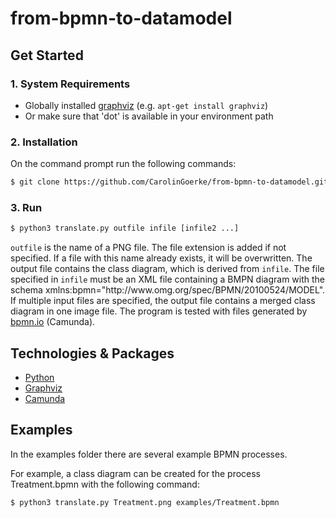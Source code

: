 # from-bpmn-to-datamodel

## Get Started

### 1. System Requirements

- Globally installed [graphviz](https://graphviz.org/)
  (e.g. `apt-get install graphviz`)
- Or make sure that 'dot' is available in your environment path

### 2. Installation

On the command prompt run the following commands:

```sh
$ git clone https://github.com/CarolinGoerke/from-bpmn-to-datamodel.git
```

### 3. Run

```sh
$ python3 translate.py outfile infile [infile2 ...]
```

`outfile` is the name of a PNG file. The file extension is added if not specified. If a file with this name already exists, it will be overwritten. The output file contains the class diagram, which is derived from `infile`. The file specified in `infile` must be an XML file containing a BMPN diagram with the schema 
xmlns:bpmn="ht<span>tp://w<span>ww.</span></span>omg.org/spec/BPMN/20100524/MODEL". If multiple input files are specified, the output file contains a merged class diagram in one image file. The program is tested with files generated by [bpmn.io](https://bpmn.io/) (Camunda).


## Technologies & Packages

- [Python](https://www.python.org/)
- [Graphviz](https://graphviz.org/)
- [Camunda](https://camunda.com/)

## Examples

In the examples folder there are several example BPMN processes. 

For example, a class diagram can be created for the process Treatment.bpmn with the following command:

```sh
$ python3 translate.py Treatment.png examples/Treatment.bpmn
```





